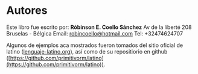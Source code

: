 # Autores

Este libro fue escrito por:
**Róbinson E. Coello Sánchez**
Av de la liberté 208
Bruselas - Bélgica
Email: robincoello@hotmail.com
Tel: +32474624707


Algunos de ejemplos aca mostrados fueron tomados del sitio oficial de latino ([lenguaje-latino.org](http://lenguaje-latino.org/)), así como de su repositiorio en github ([https://github.com/primitivorm/latino](https://github.com/primitivorm/latino)).

